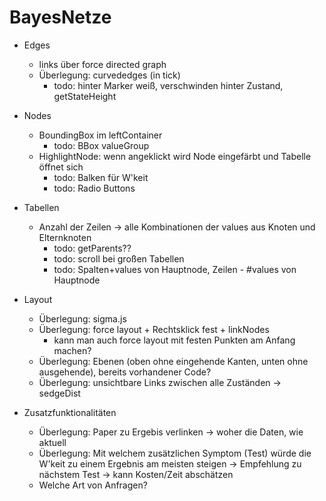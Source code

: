 # BayesNetze
- Edges
	- links über force directed graph
	- Überlegung: curvededges (in tick)
		- todo: hinter Marker weiß, verschwinden hinter Zustand, getStateHeight
	
- Nodes
	- BoundingBox im leftContainer
		- todo: BBox valueGroup
	- HighlightNode: wenn angeklickt wird Node eingefärbt und Tabelle öffnet sich
		- todo: Balken für W'keit
		- todo: Radio Buttons
	
- Tabellen
	- Anzahl der Zeilen -> alle Kombinationen der values aus Knoten und Elternknoten
		- todo: getParents??
		- todo: scroll bei großen Tabellen
		- todo: Spalten+values von Hauptnode, Zeilen - #values von Hauptnode
	
- Layout
	- Überlegung: sigma.js
	- Überlegung: force layout + Rechtsklick fest + linkNodes
		- kann man auch force layout mit festen Punkten am Anfang machen?
	- Überlegung: Ebenen (oben ohne eingehende Kanten, unten ohne ausgehende), bereits vorhandener Code?
	- Überlegung: unsichtbare Links zwischen alle Zuständen -> sedgeDist
	
- Zusatzfunktionalitäten
	- Überlegung: Paper zu Ergebis verlinken -> woher die Daten, wie aktuell
	- Überlegung: Mit welchem zusätzlichen Symptom (Test) würde die W'keit zu einem Ergebnis am meisten steigen -> Empfehlung zu nächstem Test -> kann Kosten/Zeit abschätzen
	- Welche Art von Anfragen?
